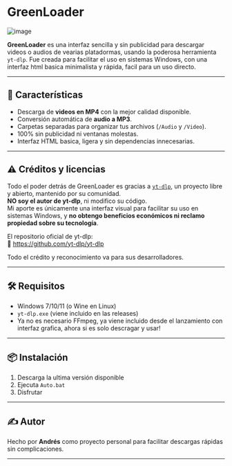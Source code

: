 # GreenLoader
![image](https://github.com/user-attachments/assets/5db8eaa5-9aee-4448-bc14-a7421cba4c86)


**GreenLoader** es una interfaz sencilla y sin publicidad para descargar videos o audios de vearias platadormas, usando la poderosa herramienta `yt-dlp`. Fue creada para facilitar el uso en sistemas Windows, con una interfaz html basica minimalista y rápida, facil para un uso directo.

---

## 🚀 Características

- Descarga de **videos en MP4** con la mejor calidad disponible.
- Conversión automática de **audio a MP3**.
- Carpetas separadas para organizar tus archivos (`/Audio` y `/Video`).
- 100% sin publicidad ni ventanas molestas.
- Interfaz HTML basica, ligera y sin dependencias innecesarias.

---

## ⚠️ Créditos y licencias

Todo el poder detrás de GreenLoader es gracias a [`yt-dlp`](https://github.com/yt-dlp/yt-dlp), un proyecto libre y abierto, mantenido por su comunidad.  
**NO soy el autor de yt-dlp**, ni modifico su código.  
Mi aporte es únicamente una interfaz visual para facilitar su uso en sistemas Windows, y **no obtengo beneficios económicos ni reclamo propiedad sobre su tecnología**.

El repositorio oficial de yt-dlp:  
🔗 https://github.com/yt-dlp/yt-dlp

Todo el crédito y reconocimiento va para sus desarrolladores.

---

## 🛠️ Requisitos

- Windows 7/10/11 (o Wine en Linux)
- `yt-dlp.exe` (viene incluido en las releases)
- Ya no es necesario FFmpeg, ya viene incluido desde el lanzamiento con interfaz grafica, ahora si es solo descragar y usar!

---

## 📦 Instalación

1. Descarga la ultima versión disponible
2. Ejecuta `Auto.bat` 
3. Disfrutar

---

## ✍️ Autor

Hecho por **Andrés** como proyecto personal para facilitar descargas rápidas sin complicaciones.

---

